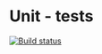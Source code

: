# Unit - tests
[![Build status](https://ci.appveyor.com/api/projects/status/qtje0fhr6mbsocmu?svg=true)](https://ci.appveyor.com/project/exceptr/unittest)